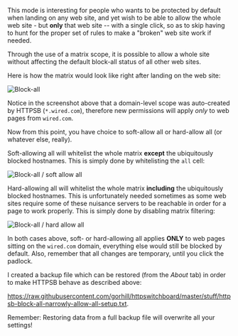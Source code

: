 This mode is interesting for people who wants to be protected by default when landing on any web site, and yet wish to be able to allow the whole web site - but **only** that web site -- with a single click, so as to skip having to hunt for the proper set of rules to make a "broken" web site work if needed.

Through the use of a matrix scope, it is possible to allow a whole site without affecting the default block-all status of all other web sites.

Here is how the matrix would look like right after landing on the web site:

![Block-all](https://raw.githubusercontent.com/gorhill/httpswitchboard/master/doc/img/httpsb-block-all-narrowly-allow-all.png)

Notice in the screenshot above that a domain-level scope was auto-created by HTTPSB (`*.wired.com`), therefore new permissions will apply *only* to web pages from `wired.com`.

Now from this point, you have choice to soft-allow all or hard-allow all (or whatever else, really).

Soft-allowing all will whitelist the whole matrix **except** the ubiquitously blocked hostnames. This is simply done by whitelisting the `all` cell:

![Block-all / soft allow all](https://raw.githubusercontent.com/gorhill/httpswitchboard/master/doc/img/httpsb-block-all-narrowly-allow-all-soft.png)

Hard-allowing all will whitelist the whole matrix **including** the ubiquitously blocked hostnames. This is unfortunately needed sometimes as some web sites require some of these nuisance servers to be reachable in order for a page to work properly. This is simply done by disabling matrix filtering:

![Block-all / hard allow all](https://raw.githubusercontent.com/gorhill/httpswitchboard/master/doc/img/httpsb-block-all-narrowly-allow-all-hard.png)

In both cases above, soft- or hard-allowing all applies **ONLY** to web pages sitting on the `wired.com` domain, everything else would still be blocked by default. Also, remember that all changes are temporary, until you click the padlock.

I created a backup file which can be restored (from the _About_ tab) in order to make HTTPSB behave as described above:

<https://raw.githubusercontent.com/gorhill/httpswitchboard/master/stuff/httpsb-block-all-narrowly-allow-all-setup.txt>.

Remember: Restoring data from a full backup file will overwrite all your settings!